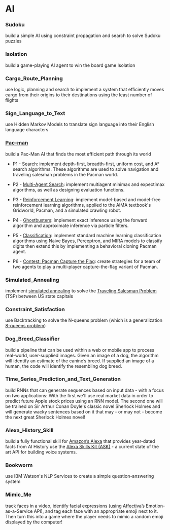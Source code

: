 # AI

### Sudoku
build a simple AI using constraint propagation and search to solve Sudoku puzzles

### Isolation
build a game-playing AI agent to win the board game Isolation

### Cargo_Route_Planning
use logic, planning and search to implement a system that efficiently moves cargo from their origins to their destinations using the least number of flights

### Sign_Language_to_Text
use Hidden Markov Models to translate sign language into their English language characters

### [Pac-man](http://inst.eecs.berkeley.edu/~cs188/pacman/project_overview.html)
build a Pac-Man AI that finds the most efficient path through its world

* P1 - [Search](http://inst.eecs.berkeley.edu/~cs188/pacman/search.html): implement depth-first, breadth-first, uniform cost, and A* search algorithms. These algorithms are used to solve navigation and traveling salesman problems in the Pacman world.

* P2 - [Multi-Agent Search](http://inst.eecs.berkeley.edu/~cs188/pacman/multiagent.html): implement multiagent minimax and expectimax algorithms, as well as designing evaluation functions.

* P3 - [Reinforcement Learning](http://inst.eecs.berkeley.edu/~cs188/pacman/reinforcement.html): implement model-based and model-free reinforcement learning algorithms, applied to the AIMA textbook's Gridworld, Pacman, and a simulated crawling robot.

* P4 - [Ghostbusters](http://inst.eecs.berkeley.edu/~cs188/pacman/tracking.html): implement exact inference using the forward algorithm and approximate inference via particle filters.   

* P5 - [Classification](http://inst.eecs.berkeley.edu/~cs188/pacman/classification.html): implement standard machine learning classification algorithms using Naive Bayes, Perceptron, and MIRA models to classify digits then extend this by implementing a behavioral cloning Pacman agent.

* P6 - [Contest: Pacman Capture the Flag](http://inst.eecs.berkeley.edu/~cs188/pacman/contest.html): create strategies for a team of two agents to play a multi-player capture-the-flag variant of Pacman.  

### Simulated_Annealing
implement [simulated annealing](https://en.wikipedia.org/wiki/Simulated_annealing) to solve the [Traveling Salesman Problem](https://en.wikipedia.org/wiki/Travelling_salesman_problem) (TSP) between US state capitals

### Constraint_Satisfaction
use Backtracking to solve the N-queens problem (which is a generalization [8-queens problem](https://en.wikipedia.org/wiki/Eight_queens_puzzle))

### Dog_Breed_Classifier
build a pipeline that can be used within a web or mobile app to process real-world, user-supplied images. Given an image of a dog, the algorithm will identify an estimate of the canine’s breed. If supplied an image of a human, the code will identify the resembling dog breed.  

### Time_Series_Prediction_and_Text_Generation
build RNNs that can generate sequences based on input data - with a focus on two applications: With the first we'll use real market data in order to predict future Apple stock prices using an RNN model. The second one will be trained on Sir Arthur Conan Doyle's classic novel Sherlock Holmes and will generate wacky sentences based on it that may - or may not - become the next great Sherlock Holmes novel!

### Alexa_History_Skill
build a fully functional skill for [Amazon’s Alexa](https://developer.amazon.com/alexa) that provides year-dated facts from AI History use the [Alexa Skills Kit (ASK)](https://developer.amazon.com/alexa-skills-kit) - a current state of the art API for building voice systems.  

### Bookworm
use IBM Watson's NLP Services to create a simple question-answering system

### Mimic_Me
track faces in a video, identify facial expressions (using [Affectiva](http://www.affectiva.com/)’s Emotion-as-a-Service API), and tag each face with an appropriate emoji next to it. Then turn this into a game where the player needs to mimic a random emoji displayed by the computer!
